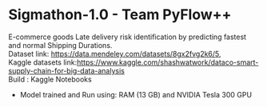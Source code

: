 # Sigmathon-1.0 - Team PyFlow++
E-commerce goods Late delivery risk identification by predicting fastest and normal Shipping Durations. <br>
Dataset link: https://data.mendeley.com/datasets/8gx2fvg2k6/5, <br> 
Kaggle datasets link:https://www.kaggle.com/shashwatwork/dataco-smart-supply-chain-for-big-data-analysis<br>
Build : Kaggle Notebooks
* Model trained and Run using: RAM (13 GB) and NVIDIA Tesla 300 GPU

